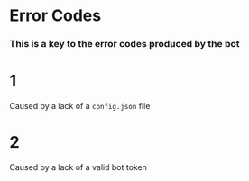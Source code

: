 # Error Codes
### This is a key to the error codes produced by the bot

# 1
Caused by a lack of a `config.json` file

# 2
Caused by a lack of a valid bot token
